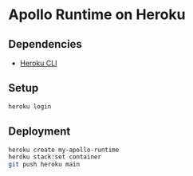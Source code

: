 # Apollo Runtime on Heroku

## Dependencies

- [Heroku CLI](https://devcenter.heroku.com/articles/heroku-cli)

## Setup

```sh
heroku login
```

## Deployment

```sh
heroku create my-apollo-runtime
heroku stack:set container
git push heroku main
```
